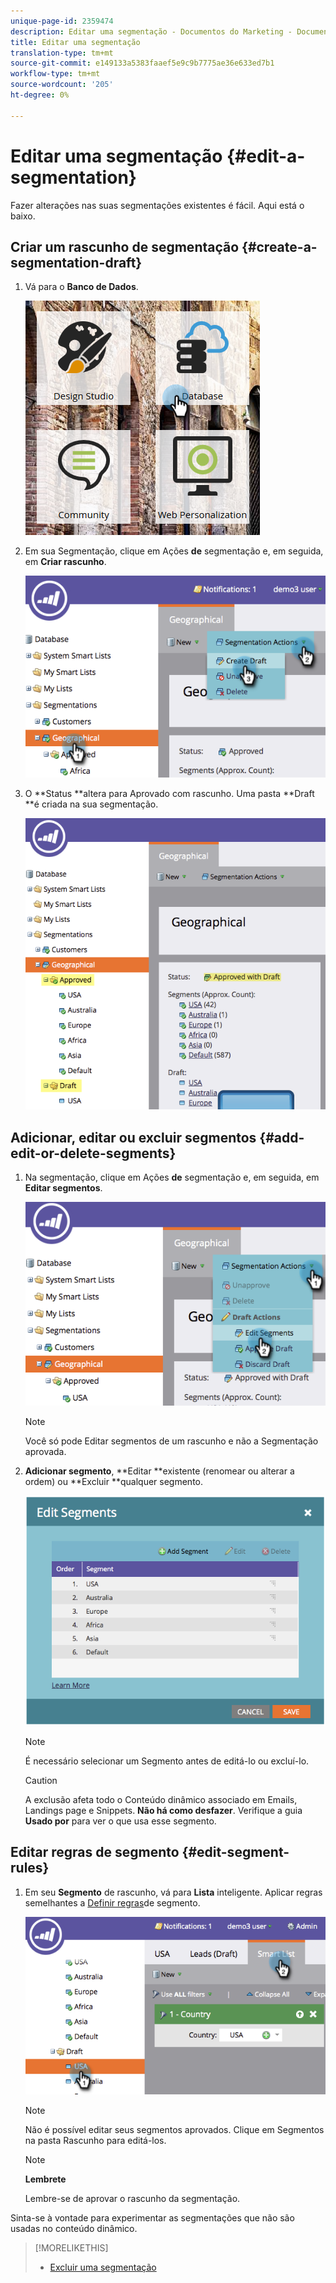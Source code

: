```yaml
---
unique-page-id: 2359474
description: Editar uma segmentação - Documentos do Marketing - Documentação do produto
title: Editar uma segmentação
translation-type: tm+mt
source-git-commit: e149133a5383faaef5e9c9b7775ae36e633ed7b1
workflow-type: tm+mt
source-wordcount: '205'
ht-degree: 0%

---
```



# Editar uma segmentação {#edit-a-segmentation}

Fazer alterações nas suas segmentações existentes é fácil. Aqui está o baixo.

## Criar um rascunho de segmentação {#create-a-segmentation-draft}

1. Vá para o **Banco de Dados**.

   ![](assets/db.png)

1. Em sua Segmentação, clique em Ações **de** segmentação e, em seguida, em **Criar rascunho**.

   ![](assets/two.png)

1. O **Status **altera para Aprovado com rascunho. Uma pasta **Draft **é criada na sua segmentação.

   ![](assets/three.png)

## Adicionar, editar ou excluir segmentos {#add-edit-or-delete-segments}

1. Na segmentação, clique em Ações **de** segmentação e, em seguida, em **Editar segmentos**.

   ![](assets/four.png)

   >[!NOTE]
   >
   >Você só pode Editar segmentos de um rascunho e não a Segmentação aprovada.

1. **Adicionar segmento**, **Editar **existente (renomear ou alterar a ordem) ou **Excluir **qualquer segmento.

   ![](assets/image2014-9-16-9-3a6-3a9.png)

   >[!NOTE]
   >
   >É necessário selecionar um Segmento antes de editá-lo ou excluí-lo.

   >[!CAUTION]
   >
   >A exclusão afeta todo o Conteúdo dinâmico associado em Emails, Landings page e Snippets. **Não há como desfazer**. Verifique a guia **Usado por** para ver o que usa esse segmento.

## Editar regras de segmento {#edit-segment-rules}

1. Em seu **Segmento** de rascunho, vá para **Lista** inteligente. Aplicar regras semelhantes a [Definir regras](http://docs.marketo.com/display/public/DOCS/Define+Segment+Rules)de segmento.

   ![](assets/image2014-9-16-9-3a6-3a20.png)

   >[!NOTE]
   >
   >Não é possível editar seus segmentos aprovados. Clique em Segmentos na pasta Rascunho para editá-los.

   >[!NOTE]
   >
   >**Lembrete**
   >
   >
   >Lembre-se de aprovar o rascunho da segmentação.

Sinta-se à vontade para experimentar as segmentações que não são usadas no conteúdo dinâmico.

>[!MORELIKETHIS]
>
>* [Excluir uma segmentação](delete-a-segmentation.md)

>



